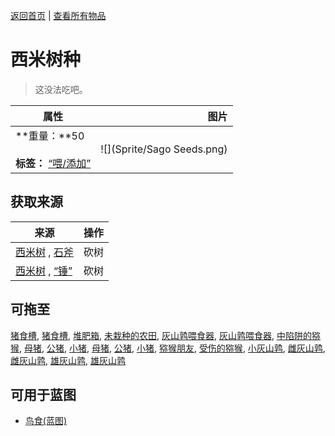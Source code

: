 [返回首页](index.md)   |  [查看所有物品](object.md)
# 西米树种  
> 这没法吃吧。  
  
  属性  |   图片   
 ----  |  ----:   
 **重量：**50<br><br>**标签：**	[“喂/添加”](tag_Feed.md)  |  ![](Sprite/Sago Seeds.png)   
  
## 获取来源  
来源  |  操作  
----  |  ----  
[西米树](SagoPalm.md) , [石斧](StoneAxe.md)  |  砍树  
[西米树](SagoPalm.md) , [“锤”](tag_Axe.md)  |  砍树  
## 可拖至  
[猪食槽](BoarFeeder.md), [猪食槽](BoarFeederEmpty.md), [堆肥箱](CompostBin.md), [未栽种的农田](CropPlotEmpty.md), [灰山鹑喂食器](PartridgeFeeder.md), [灰山鹑喂食器](PartridgeFeederEmpty.md), [中陷阱的猕猴](CageTrapMacaque.md), [母猪](BoarEnclosureFemale.md), [公猪](BoarEnclosureMale.md), [小猪](BoarEnclosurePiglet.md), [母猪](BoarTiedFemale.md), [公猪](BoarTiedMale.md), [小猪](BoarTiedPiglet.md), [猕猴朋友](MacaqueFriend.md), [受伤的猕猴](MacaqueWounded.md), [小灰山鹑](PartridgeChick.md), [雌灰山鹑](PartridgeFemaleEnclosure.md), [雌灰山鹑](PartridgeFemaleLive.md), [雄灰山鹑](PartridgeMaleEnclosure.md), [雄灰山鹑](PartridgeMaleLive.md)  
## 可用于蓝图  
- [鸟食(蓝图)](Bp_FeedBird.md)  
  
  
